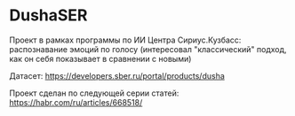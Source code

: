 # DushaSER

Проект в рамках программы по ИИ Центра Сириус.Кузбасс: распознавание эмоций по голосу (интересовал "классический" подход, как он себя показывает в сравнении с новыми)


Датасет: https://developers.sber.ru/portal/products/dusha

Проект сделан по следующей серии статей: https://habr.com/ru/articles/668518/
